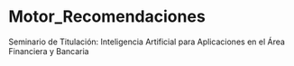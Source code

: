 # Motor_Recomendaciones
Seminario de Titulación: Inteligencia Artificial para Aplicaciones en el Área Financiera y Bancaria
